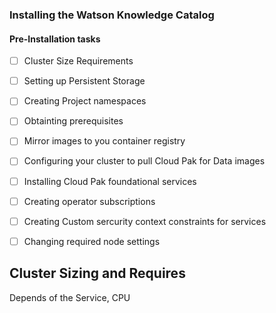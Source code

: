 ### Installing the Watson Knowledge Catalog

#### Pre-Installation tasks

- [ ] Cluster Size Requirements
- [ ] Setting up Persistent Storage
- [ ] Creating Project namespaces
- [ ] Obtainting prerequisites
- [ ] Mirror images to you container registry
- [ ] Configuring your cluster to pull Cloud Pak for Data images
- [ ] Installing Cloud Pak foundational services
- [ ] Creating operator subscriptions
- [ ] Creating Custom sercurity context constraints for services
- [ ] Changing required node settings


## Cluster Sizing and Requires
Depends of the Service, CPU
